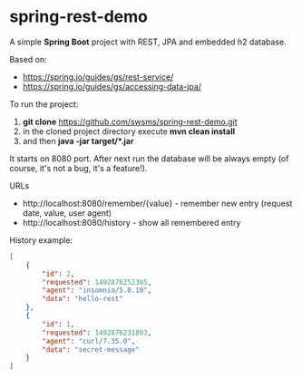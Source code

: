 # spring-rest-demo
A simple **Spring Boot** project with REST, JPA and embedded h2 database.

Based on:
- https://spring.io/guides/gs/rest-service/
- https://spring.io/guides/gs/accessing-data-jpa/

To run the project:
1) **git clone** https://github.com/swsms/spring-rest-demo.git
2) in the cloned project directory execute **mvn clean install**
3) and then **java -jar target/*.jar**

It starts on 8080 port. 
After next run the database will be always empty (of course, it's not a bug, it's a feature!).

URLs
- http://localhost:8080/remember/{value} - remember new entry (request date, value, user agent)
- http://localhost:8080/history - show all remembered entry

History example:
```json
[
	{
		"id": 2,
		"requested": 1492876252305,
		"agent": "insomnia/5.0.10",
		"data": "hello-rest"
	},
	{
		"id": 1,
		"requested": 1492876231893,
		"agent": "curl/7.35.0",
		"data": "secret-message"
	}
]
```

